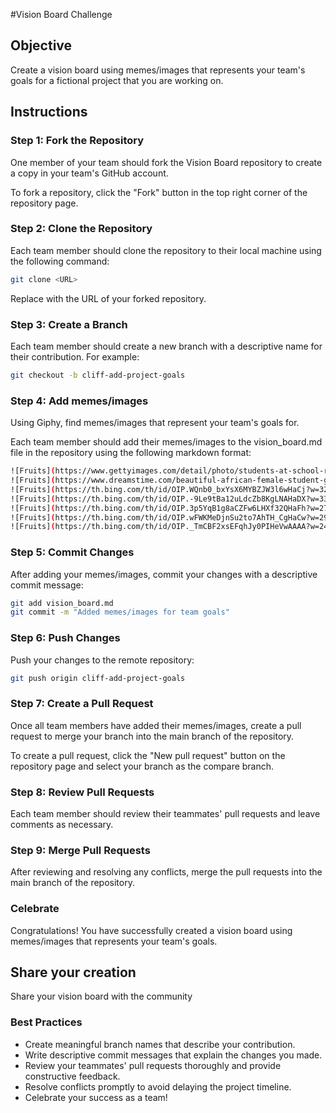 #Vision Board Challenge
## Objective

Create a vision board using memes/images that represents your team's goals for a fictional project that you are working on.

## Instructions

### Step 1: Fork the Repository 
One member of your team should fork the Vision Board repository to create a copy in your team's GitHub account.

To fork a repository, click the "Fork" button in the top right corner of the repository page.

### Step 2: Clone the Repository 
Each team member should clone the repository to their local machine using the following command:

```bash
git clone <URL>
```

Replace <URL> with the URL of your forked repository.

### Step 3: Create a Branch 

Each team member should create a new branch with a descriptive name for their contribution. For example:

```bash
git checkout -b cliff-add-project-goals
```

### Step 4: Add memes/images 
Using Giphy, find memes/images that represent your team's goals for.

Each team member should add their memes/images to the vision_board.md file in the repository using the following markdown format:

```bash
![Fruits](https://www.gettyimages.com/detail/photo/students-at-school-reading-textbooks-while-sitting-royalty-free-image/1352936587)
![Fruits](https://www.dreamstime.com/beautiful-african-female-student-graduation-certificate-image237738481)
![Fruits](https://th.bing.com/th/id/OIP.WQnb0_bxYsX6MYBZJW3l6wHaCj?w=328&h=120&c=7&r=0&o=5&dpr=1.3&pid=1.7)
![Fruits](https://th.bing.com/th/id/OIP.-9Le9tBa12uLdcZb8KgLNAHaDX?w=336&h=159&c=7&r=0&o=5&dpr=1.3&pid=1.7)
![Fruits](https://th.bing.com/th/id/OIP.3p5YqB1g8aCZFw6LHXf32QHaFh?w=271&h=202&c=7&r=0&o=5&dpr=1.3&pid=1.7)
![Fruits](https://th.bing.com/th/id/OIP.wFWKMeDjnSu2to7AhTH_CgHaCw?w=296&h=130&c=7&r=0&o=5&dpr=1.3&pid=1.7)
![Fruits](https://th.bing.com/th/id/OIP._TmCBF2xsEFqhJy0PIHeVwAAAA?w=240&h=195&c=7&r=0&o=5&dpr=1.3&pid=1.7)
```

### Step 5: Commit Changes 
After adding your memes/images, commit your changes with a descriptive commit message:

```bash
git add vision_board.md
git commit -m "Added memes/images for team goals"
```

### Step 6: Push Changes 
Push your changes to the remote repository:

```bash
git push origin cliff-add-project-goals
```

### Step 7: Create a Pull Request 
Once all team members have added their memes/images, create a pull request to merge your branch into the main branch of the repository.

To create a pull request, click the "New pull request" button on the repository page and select your branch as the compare branch.

### Step 8: Review Pull Requests 
Each team member should review their teammates' pull requests and leave comments as necessary.

### Step 9: Merge Pull Requests 
After reviewing and resolving any conflicts, merge the pull requests into the main branch of the repository.

### Celebrate 
Congratulations! You have successfully created a vision board using memes/images that represents your team's goals.

## Share your creation
Share your vision board with the community

### Best Practices
- Create meaningful branch names that describe your contribution.
- Write descriptive commit messages that explain the changes you made.
- Review your teammates' pull requests thoroughly and provide constructive feedback.
- Resolve conflicts promptly to avoid delaying the project timeline.
- Celebrate your success as a team!
